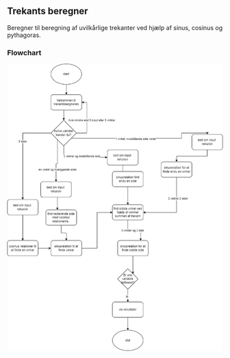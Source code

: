 Trekants beregner
-----------------

Beregner til beregning af uvilkårlige trekanter ved hjælp af sinus, cosinus og pythagoras.

### Flowchart
![Flowchart](doc/Flowchart.png)